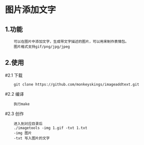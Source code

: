图片添加文字
==========
1.功能
------

		可以在图片中添加文字，生成带文字描述的图片，可以用来制作表情包。
		图片格式支持gif/png/jpg/jpeg


2.使用
------
#2.1 下载

		git clone https://github.com/monkeyskings/imageaddtext.git
		
#2.2 编译

		执行make
		
#2.3 创作

		进入到对应目录后
		./imagetools -img 1.gif -txt 1.txt
		-img 图片
		-txt 写入图片的文字 

